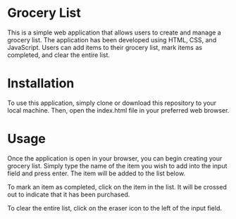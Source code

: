 # Grocery List
This is a simple web application that allows users to create and manage a grocery list. The application has been developed using HTML, CSS, and JavaScript. Users can add items to their grocery list, mark items as completed, and clear the entire list.
# Installation
To use this application, simply clone or download this repository to your local machine. Then, open the index.html file in your preferred web browser.
# Usage
Once the application is open in your browser, you can begin creating your grocery list. Simply type the name of the item you wish to add into the input field and press enter. The item will be added to the list below.

To mark an item as completed, click on the item in the list. It will be crossed out to indicate that it has been purchased.

To clear the entire list, click on the eraser icon to the left of the input field.
